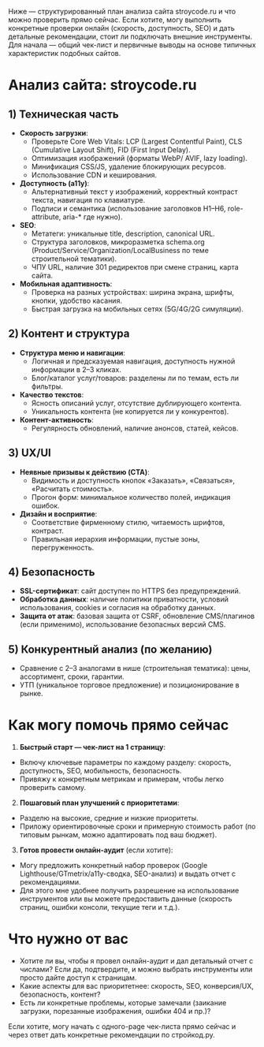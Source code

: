Ниже — структурированный план анализа сайта stroycode.ru и что можно проверить прямо сейчас. Если хотите, могу выполнить конкретные проверки онлайн (скорость, доступность, SEO) и дать детальные рекомендации, стоит ли подключать внешние инструменты. Для начала — общий чек-лист и первичные выводы на основе типичных характеристик подобных сайтов.

# Анализ сайта: stroycode.ru

## 1) Техническая часть
- **Скорость загрузки**:
  - Проверьте Core Web Vitals: LCP (Largest Contentful Paint), CLS (Cumulative Layout Shift), FID (First Input Delay).
  - Оптимизация изображений (форматы WebP/ AVIF, lazy loading).
  - Минификация CSS/JS, удаление блокирующих ресурсов.
  - Использование CDN и кеширования.
- **Доступность (a11y)**:
  - Альтернативный текст у изображений, корректный контраст текста, навигация по клавиатуре.
  - Подписи и семантика (использование заголовков H1–H6, role- attribute, aria-* где нужно).
- **SEO**:
  - Метатеги: уникальные title, description, canonical URL.
  - Структура заголовков, микроразметка schema.org (Product/Service/Organization/LocalBusiness по теме строительной тематики).
  - ЧПУ URL, наличие 301 редиректов при смене страниц, карта сайта.
- **Мобильная адаптивность**:
  - Проверка на разных устройствах: ширина экрана, шрифты, кнопки, удобство касания.
  - Быстрая загрузка на мобильных сетях (5G/4G/2G симуляции).

## 2) Контент и структура
- **Структура меню и навигации**:
  - Логичная и предсказуемая навигация, доступность нужной информации в 2–3 кликах.
  - Блог/каталог услуг/товаров: разделены ли по темам, есть ли фильтры.
- **Качество текстов**:
  - Ясность описаний услуг, отсутствие дублирующего контента.
  - Уникальность контента (не копируется ли у конкурентов).
- **Контент-активность**:
  - Регулярность обновлений, наличие анонсов, статей, кейсов.

## 3) UX/UI
- **Неявные призывы к действию (CTA)**:
  - Видимость и доступность кнопок «Заказать», «Связаться», «Расчитать стоимость».
  - Прогон форм: минимальное количество полей, индикация ошибок.
- **Дизайн и восприятие**:
  - Соответствие фирменному стилю, читаемость шрифтов, контраст.
  - Правильная иерархия информации, пустые зоны, перегруженность.

## 4) Безопасность
- **SSL-сертификат**: сайт доступен по HTTPS без предупреждений.
- **Обработка данных**: наличие политики приватности, условий использования, cookies и согласия на обработку данных.
- **Защита от атак**: базовая защита от CSRF, обновление CMS/плагинов (если применимо), использование безопасных версий CMS.

## 5) Конкурентный анализ (по желанию)
- Сравнение с 2–3 аналогами в нише (строительная тематика): цены, ассортимент, сроки, гарантии.
- УТП (уникальное торговое предложение) и позиционирование в рынке.

# Как могу помочь прямо сейчас

1) **Быстрый старт — чек-лист на 1 страницу**:
- Включу ключевые параметры по каждому разделу: скорость, доступность, SEO, мобильность, безопасность.
- Привяжу к конкретным метрикам и примерам, чтобы легко проверить самому.

2) **Пошаговый план улучшений с приоритетами**:
- Разделю на высокие, средние и низкие приоритеты.
- Приложу ориентировочные сроки и примерную стоимость работ (по типовым рынкам, можно адаптировать под ваш бюджет).

3) **Готов провести онлайн-аудит** (если хотите):
- Могу предложить конкретный набор проверок (Google Lighthouse/GTmetrix/а11y-сводка, SEO-анализ) и выдать отчет с рекомендациями.
- Для этого мне удобнее получить разрешение на использование инструментов или вы можете предоставить данные (скорость страниц, ошибки консоли, текущие теги и т.д.).

# Что нужно от вас
- Хотите ли вы, чтобы я провел онлайн-аудит и дал детальный отчет с числами? Если да, подтвердите, и можно выбрать инструменты или просто дайте доступ к страницам.
- Какие аспекты для вас приоритетнее: скорость, SEO, конверсия/UX, безопасность, контент?
- Есть ли конкретные проблемы, которые замечали (заикание загрузки, порезанные изображения, ошибки 404 и пр.)?

Если хотите, могу начать с одного-page чек-листа прямо сейчас и через ответ дать конкретные рекомендации по стройкод.ру.
